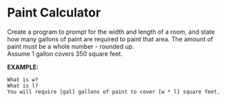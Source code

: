 # Paint Calculator

Create a program to prompt for the width and length of a room, and state how many gallons of paint are required to paint that area. The amount of paint must be a whole number - rounded up.  
Assume 1 gallon covers 350 square feet.  


**EXAMPLE:**
```
What is w? 
What is l? 
You will require [gal] gallons of paint to cover [w * l] square feet.
```